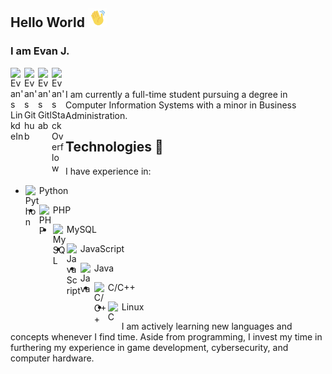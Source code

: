 ## Hello World <img src="https://github.com/ejach/ejach/blob/main/assets/Wavehand.gif" width="30px">

### I am Evan J. 
<a href="https://www.linkedin.com/in/evan-jach/">
  <img align="left" alt="Evan's LinkdeIn" width="22px" src="https://cdn.jsdelivr.net/npm/simple-icons@v3/icons/linkedin.svg" />
</a>
<a href="https://github.com/ejach">
  <img align="left" alt="Evan's Github" width="22px" src="https://cdn.jsdelivr.net/npm/simple-icons@v3/icons/github.svg" />
</a>
<a href="https://gitlab.com/ejach2000">
  <img align="left" alt="Evan's Gitlab" width="22px" src="https://cdn.jsdelivr.net/npm/simple-icons@v3/icons/gitlab.svg" />
</a>
<a href="https://stackoverflow.com/users/13417835/ejach">
  <img align="left" alt="Evan's StackOverflow" width="22px" src="https://cdn.jsdelivr.net/npm/simple-icons@3.13.0/icons/stackoverflow.svg" />
</a>

<br>
<br>
I am currently a full-time student pursuing a degree in Computer Information Systems with a minor in Business Administration. 

## Technologies 🤖 
I have experience in:

- <img align="left" alt="Python" width="22px" src="https://cdn.jsdelivr.net/npm/simple-icons@3.13.0/icons/python.svg" /> Python

- <img align="left" alt="PHP" width="22px" src="https://cdn.jsdelivr.net/npm/simple-icons@3.13.0/icons/php.svg" /> PHP

- <img align="left" alt="MySQL" width="22px" src="https://cdn.jsdelivr.net/npm/simple-icons@3.13.0/icons/mysql.svg" /> MySQL

- <img align="left" alt="JavaScript" width="22px" src="https://cdn.jsdelivr.net/npm/simple-icons@3.13.0/icons/javascript.svg" /> JavaScript

- <img align="left" alt="Java" width="22px" src="https://cdn.jsdelivr.net/npm/simple-icons@3.13.0/icons/java.svg" /> Java 

- <img align="left" alt="C/C++" width="22px" src="https://cdn.jsdelivr.net/npm/simple-icons@3.13.0/icons/c.svg" /> C/C++

- <img align="left" alt="C" width="22px" src="https://cdn.jsdelivr.net/npm/simple-icons@3.13.0/icons/linux.svg" />  Linux

I am actively learning new languages and concepts whenever I find time. Aside from programming, I invest my time in furthering my experience in game development, cybersecurity, and computer hardware. 

